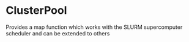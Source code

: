 # ClusterPool
Provides a map function which works with the SLURM supercomputer scheduler and can be extended to others
